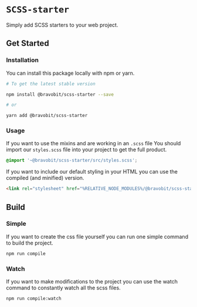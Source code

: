 # `SCSS-starter`

Simply add SCSS starters to your web project.

## <a name="get-started"></a> Get Started

### <a name="installation"></a> Installation

You can install this package locally with npm or yarn.

```bash
# To get the latest stable version

npm install @bravobit/scss-starter --save

# or

yarn add @bravobit/scss-starter
```

### <a name="usage"></a> Usage

If you want to use the mixins and are working in an `.scss` file You should import our `styles.scss` file into your project to get the full product.

```scss
@import '~@bravobit/scss-starter/src/styles.scss';
```

If you want to include our default styling in your HTML you can use the compiled (and minified) version.

```html
<link rel="stylesheet" href="%RELATIVE_NODE_MODULES%/@bravobit/scss-starter/dist/styles.css">
```

## <a name="build"></a> Build

### <a name="build-simple"></a> Simple

If you want to create the css file yourself you can run one simple command to build the project.

```bash
npm run compile
```

### <a name="build-watch"></a> Watch

If you want to make modifications to the project you can use the watch command to constantly watch all the scss files.

```bash
npm run compile:watch
```